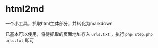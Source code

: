 # html2md
一个小工具，抓取html主体部分，并转化为markdown

已基本可以使用，将待抓取的页面地址存入 `urls.txt` ，执行 `php step.php urls.txt` 即可
